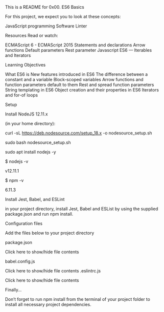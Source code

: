 This is a README for 0x00. ES6 Basics

For this project, we expect you to look at these concepts:

JavaScript programming Software Linter

Resources Read or watch:

ECMAScript 6 - ECMAScript 2015 Statements and declarations Arrow functions Default parameters Rest parameter Javascript ES6 — Iterables and Iterators

Learning Objectives

What ES6 is New features introduced in ES6 The difference between a constant and a variable Block-scoped variables Arrow functions and function parameters default to them Rest and spread function parameters String templating in ES6 Object creation and their properties in ES6 Iterators and for-of loops

Setup

Install NodeJS 12.11.x

(in your home directory):

curl -sL https://deb.nodesource.com/setup_18.x -o nodesource_setup.sh

sudo bash nodesource_setup.sh

sudo apt install nodejs -y

$ nodejs -v

v12.11.1

$ npm -v

6.11.3

Install Jest, Babel, and ESLint

in your project directory, install Jest, Babel and ESList by using the supplied package.json and run npm install.

Configuration files

Add the files below to your project directory

package.json

Click here to show/hide file contents

babel.config.js

Click here to show/hide file contents .eslintrc.js

Click here to show/hide file contents

Finally…

Don’t forget to run npm install from the terminal of your project folder to install all necessary project dependencies.

